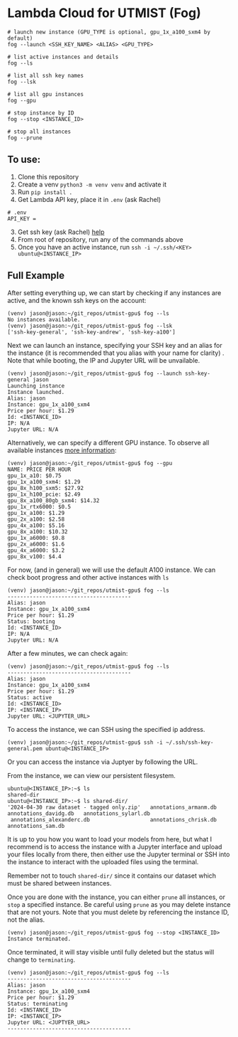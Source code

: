 # Lambda Cloud for UTMIST (Fog)

```
# launch new instance (GPU_TYPE is optional, gpu_1x_a100_sxm4 by default)
fog --launch <SSH_KEY_NAME> <ALIAS> <GPU_TYPE>

# list active instances and details
fog --ls

# list all ssh key names
fog --lsk

# list all gpu instances
fog --gpu

# stop instance by ID
fog --stop <INSTANCE_ID>

# stop all instances
fog --prune
```
## To use:
1. Clone this repository
2. Create a venv `python3 -m venv venv` and activate it
3. Run `pip install .`
4. Get Lambda API key, place it in `.env` (ask Rachel)
```
# .env
API_KEY =
```
3. Get ssh key (ask Rachel) [help](https://lambdalabs.com/blog/getting-started-with-lambda-cloud-gpu-instances)
4. From root of repository, run any of the commands above
5. Once you have an active instance, run `ssh -i ~/.ssh/<KEY> ubuntu@<INSTANCE_IP>`

## Full Example

After setting everything up, we can start by checking if any instances are active, and the known ssh keys on the account:
```
(venv) jason@jason:~/git_repos/utmist-gpu$ fog --ls
No instances available.
(venv) jason@jason:~/git_repos/utmist-gpu$ fog --lsk
['ssh-key-general', 'ssh-key-andrew', 'ssh-key-a100']
```

Next we can launch an instance, specifying your SSH key and an alias for the instance (it is recommended that you alias with your name for clarity) . Note that while booting, the IP and Jupyter URL will be unvailable.
```
(venv) jason@jason:~/git_repos/utmist-gpu$ fog --launch ssh-key-general jason
Launching instance
Instance launched.
Alias: jason
Instance: gpu_1x_a100_sxm4
Price per hour: $1.29
Id: <INSTANCE_ID>
IP: N/A
Jupyter URL: N/A
```

Alternatively, we can specify a different GPU instance. To observe all available instances [more information](https://lambdalabs.com/service/gpu-cloud):

```
(venv) jason@jason:~/git_repos/utmist-gpu$ fog --gpu
NAME: PRICE PER HOUR
gpu_1x_a10: $0.75
gpu_1x_a100_sxm4: $1.29
gpu_8x_h100_sxm5: $27.92
gpu_1x_h100_pcie: $2.49
gpu_8x_a100_80gb_sxm4: $14.32
gpu_1x_rtx6000: $0.5
gpu_1x_a100: $1.29
gpu_2x_a100: $2.58
gpu_4x_a100: $5.16
gpu_8x_a100: $10.32
gpu_1x_a6000: $0.8
gpu_2x_a6000: $1.6
gpu_4x_a6000: $3.2
gpu_8x_v100: $4.4
```

For now, (and in general) we will use the default A100 instance. We can check boot progress and other active instances with `ls`
```
(venv) jason@jason:~/git_repos/utmist-gpu$ fog --ls
---------------------------------------
Alias: jason
Instance: gpu_1x_a100_sxm4
Price per hour: $1.29
Status: booting
Id: <INSTANCE_ID>
IP: N/A
Jupyter URL: N/A
```

After a few minutes, we can check again:
```
(venv) jason@jason:~/git_repos/utmist-gpu$ fog --ls
---------------------------------------
Alias: jason
Instance: gpu_1x_a100_sxm4
Price per hour: $1.29
Status: active
Id: <INSTANCE_ID>
IP: <INSTANCE_IP>
Jupyter URL: <JUPYTER_URL>
```

To access the instance, we can SSH using the specified ip address.
```
(venv) jason@jason:~/git_repos/utmist-gpu$ ssh -i ~/.ssh/ssh-key-general.pem ubuntu@<INSTANCE_IP>
```
Or you can access the instance via Juptyer by following the URL.

From the instance, we can view our persistent filesystem.
```
ubuntu@<INSTANCE_IP>:~$ ls
shared-dir
ubuntu@<INSTANCE_IP>:~$ ls shared-dir/
'2024-04-30 raw dataset - tagged only.zip'   annotations_armanm.db   annotations_davidg.db   annotations_sylarl.db
 annotations_alexanderc.db                   annotations_chrisk.db   annotations_sam.db
```

It is up to you how you want to load your models from here, but what I recommend is to access the instance with a Jupyter interface and upload your files locally from there, then either use the Jupyter terminal or SSH into the instance to interact with the uploaded files using the terminal.

Remember not to touch `shared-dir/` since it contains our dataset which must be shared between instances.

Once you are done with the instance, you can either `prune` all instances, or `stop` a specified instance. Be careful using `prune` as you may delete instance that are not yours. Note that you must delete by referencing the instance ID, not the alias.
```
(venv) jason@jason:~/git_repos/utmist-gpu$ fog --stop <INSTANCE_ID>
Instance terminated.
```

Once terminated, it will stay visible until fully deleted but the status will change to `terminating`. 
```
(venv) jason@jason:~/git_repos/utmist-gpu$ fog --ls
---------------------------------------
Alias: jason
Instance: gpu_1x_a100_sxm4
Price per hour: $1.29
Status: terminating
Id: <INSTANCE_ID>
IP: <INSTANCE_IP>
Jupyter URL: <JUPTYER_URL>
---------------------------------------
```

